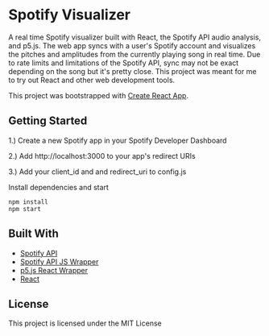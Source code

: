 # Spotify Visualizer

A real time Spotify visualizer built with React, the Spotify API audio analysis, and p5.js. The web app syncs with a user's Spotify account and visualizes the pitches and amplitudes from the currently playing song in real time. Due to rate limits and limitations of the Spotify API, sync may not be exact depending on the song but it's pretty close. This project was meant for me to try out React and other web development tools. 

This project was bootstrapped with [Create React App](https://github.com/facebook/create-react-app).

## Getting Started

1.) Create a new Spotify app in your Spotify Developer Dashboard

2.) Add http://localhost:3000 to your app's redirect URIs

3.) Add your client_id and and redirect_uri to config.js

Install dependencies and start

```
npm install
npm start
```

## Built With

* [Spotify API](https://developer.spotify.com/documentation/web-api/)
* [Spotify API JS Wrapper](https://github.com/JMPerez/spotify-web-api-js)
* [p5.js React Wrapper](https://www.npmjs.com/package/react-p5-wrapper)
* [React](https://github.com/facebook/create-react-app)


## License

This project is licensed under the MIT License

